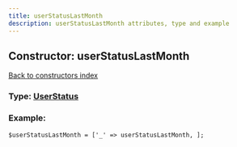 ```yaml
---
title: userStatusLastMonth
description: userStatusLastMonth attributes, type and example
---
```

## Constructor: userStatusLastMonth  
[Back to constructors index](index.md)






### Type: [UserStatus](../types/UserStatus.md)


### Example:

```
$userStatusLastMonth = ['_' => userStatusLastMonth, ];
```